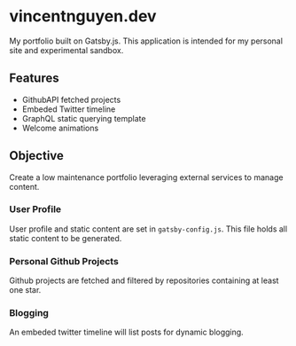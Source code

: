 # vincentnguyen.dev

My portfolio built on Gatsby.js. This application is intended for my personal site and experimental sandbox.

## Features

- GithubAPI fetched projects
- Embeded Twitter timeline
- GraphQL static querying template
- Welcome animations

## Objective

Create a low maintenance portfolio leveraging external services to manage content.

### User Profile

User profile and static content are set in `gatsby-config.js`. This file holds all static content to be generated.

### Personal Github Projects

Github projects are fetched and filtered by repositories containing at least one star.

### Blogging

An embeded twitter timeline will list posts for dynamic blogging.
